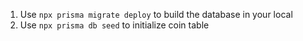 1. Use ```npx prisma migrate deploy``` to build the database in your local 
2. Use ```npx prisma db seed``` to initialize coin table
